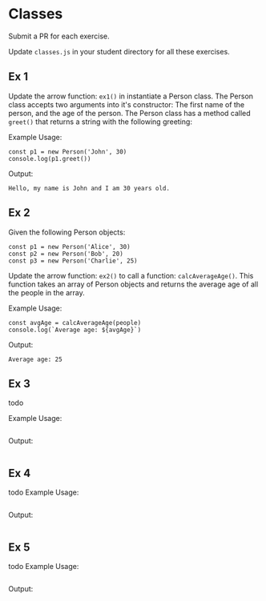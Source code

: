 # Classes
Submit a PR for each exercise.

Update `classes.js` in your student directory for all these exercises.

## Ex 1
Update the arrow function: `ex1()` in instantiate a Person class.  The Person class accepts two arguments into it's constructor: The first name of the person, and the age of the person.  The Person class has a method called `greet()` that returns a string with the following greeting:

Example Usage:
```
const p1 = new Person('John', 30)
console.log(p1.greet())
```

Output:
```
Hello, my name is John and I am 30 years old.
```

## Ex 2
Given the following Person objects:

```
const p1 = new Person('Alice', 30)
const p2 = new Person('Bob', 20)
const p3 = new Person('Charlie', 25)
```

Update the arrow function: `ex2()` to call a function: `calcAverageAge()`.  This function takes an array of Person objects and returns the average age of all the people in the array.

Example Usage:
```
const avgAge = calcAverageAge(people)
console.log(`Average age: ${avgAge}`)
```

Output:
```
Average age: 25
```

## Ex 3
todo


Example Usage:
```

```

Output:
```

```

## Ex 4
todo
Example Usage:
```

```

Output:
```

```


## Ex 5
todo
Example Usage:
```

```

Output:
```

```


